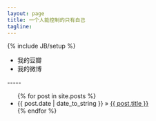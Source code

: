 ```yaml
---
layout: page  
title: 一个人能控制的只有自己
tagline: 
---
```

{% include JB/setup %}

<ul>
	<li><span>我的豆瓣</span></li>
	<li><span>我的微博</span></li>
</ul>
-----

<ul class="posts">
  {% for post in site.posts %}
    <li><span>{{ post.date | date_to_string }}</span> &raquo; <a href="{{ BASE_PATH }}{{ post.url }}">{{ post.title }}</a></li>
  {% endfor %}
</ul>

